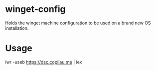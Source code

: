 # winget-config
Holds the winget machine configuration to be used on a brand new OS installation.

# Usage
iwr -useb https://dsc.copilau.me | iex
